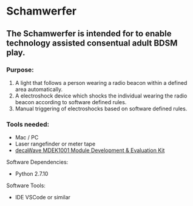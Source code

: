 # Schamwerfer

## The Schamwerfer is intended for to enable technology assisted consentual adult BDSM play.

### Purpose:
1. A light that follows a person wearing a radio beacon within a defined area automatically.
2. A electroshock device which shocks the individual wearing the radio beacon according to software defined rules.
3. Manual triggering of electroshocks based on software defined rules.

### Tools needed: 
* Mac / PC
* Laser rangefinder or meter tape
* [decaWave MDEK1001 Module Development & Evaluation Kit](https://www.decawave.com/product/mdek1001-deployment-kit/)

Software Dependencies: 
* Python 2.7.10

Software Tools: 
* IDE VSCode or similar

